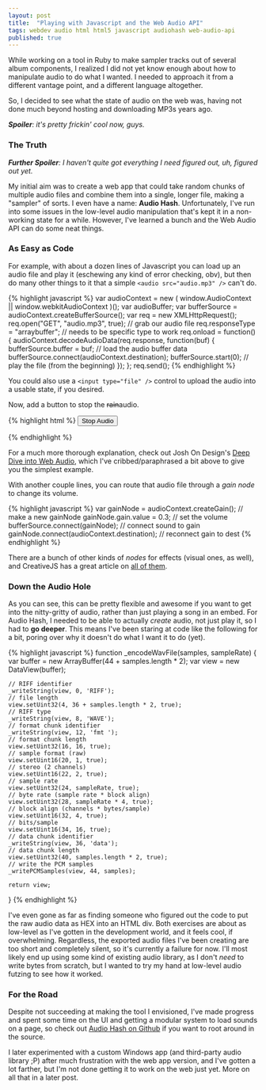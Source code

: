 ```yaml
---
layout: post
title:  "Playing with Javascript and the Web Audio API"
tags: webdev audio html html5 javascript audiohash web-audio-api
published: true
---
```


While working on a tool in Ruby to make sampler tracks out of several album components, I realized I did not yet know enough about how to manipulate audio to do what I wanted. I needed to approach it from a different vantage point, and a different language altogether.

So, I decided to see what the state of audio on the web was, having not done much beyond hosting and downloading MP3s years ago.

_**Spoiler**: it's pretty frickin' cool now, guys._

<!--more-->

### The Truth

_**Further Spoiler**: I haven't quite got everything I need figured out, uh, figured out yet._

My initial aim was to create a web app that could take random chunks of multiple audio files and combine them into a single, longer file, making a "sampler" of sorts. I even have a name: **Audio Hash**. Unfortunately, I've run into some issues in the low-level audio manipulation that's kept it in a non-working state for a while. However, I've learned a bunch and the Web Audio API can do some neat things.

### As Easy as Code

For example, with about a dozen lines of Javascript you can load up an audio file and play it (eschewing any kind of error checking, obv), but then do many other things to it that a simple `<audio src="audio.mp3" />` can't do.

{% highlight javascript %}
var audioContext = new ( window.AudioContext || window.webkitAudioContext )();
var audioBuffer;
var bufferSource = audioContext.createBufferSource();
var req = new XMLHttpRequest();
req.open("GET", "audio.mp3", true); // grab our audio file
req.responseType = "arraybuffer";   // needs to be specific type to work
req.onload = function() {
    audioContext.decodeAudioData(req.response, function(buf) {
        bufferSource.buffer = buf;  // load the audio buffer data
        bufferSource.connect(audioContext.destination);
        bufferSource.start(0);      // play the file (from the beginning)
    });
};
req.send();
{% endhighlight %}

You could also use a `<input type="file" />` control to upload the audio into a usable state, if you desired.

Now, add a button to stop the <s>rain</s>audio.

{% highlight html %}
<button id='stopAudio'>Stop Audio</button>
<script>
    document.getElementById('stopAudio').addEventListener('click', function() {
        bufferSource.stop();
    });
</script>
{% endhighlight %}

For a much more thorough explanation, check out Josh On Design's [Deep Dive into Web Audio](https://joshondesign.com/p/books/canvasdeepdive/chapter12.html), which I've cribbed/paraphrased a bit above to give you the simplest example.

With another couple lines, you can route that audio file through a _gain node_ to change its volume.

{% highlight javascript %}
var gainNode = audioContext.createGain();   // make a new gainNode
gainNode.gain.value = 0.3;                  // set the volume
bufferSource.connect(gainNode);             // connect sound to gain
gainNode.connect(audioContext.destination); // reconnect gain to dest
{% endhighlight %}

There are a bunch of other kinds of _nodes_ for effects (visual ones, as well), and CreativeJS has a great article on [all of them](https://creativejs.com/resources/web-audio-api-getting-started).

### Down the Audio Hole

As you can see, this can be pretty flexible and awesome if you want to get into the nitty-gritty of audio, rather than just playing a song in an embed. For Audio Hash, I needed to be able to actually _create_ audio, not just play it, so I had to **go deeper**. This means I've been staring at code like the following for a bit, poring over why it doesn't do what I want it to do (yet).

{% highlight javascript %}
function _encodeWavFile(samples, sampleRate) {
    var buffer = new ArrayBuffer(44 + samples.length * 2);
    var view = new DataView(buffer);

    // RIFF identifier
    _writeString(view, 0, 'RIFF');
    // file length
    view.setUint32(4, 36 + samples.length * 2, true);
    // RIFF type
    _writeString(view, 8, 'WAVE');
    // format chunk identifier
    _writeString(view, 12, 'fmt ');
    // format chunk length
    view.setUint32(16, 16, true);
    // sample format (raw)
    view.setUint16(20, 1, true);
    // stereo (2 channels)
    view.setUint16(22, 2, true);
    // sample rate
    view.setUint32(24, sampleRate, true);
    // byte rate (sample rate * block align)
    view.setUint32(28, sampleRate * 4, true);
    // block align (channels * bytes/sample)
    view.setUint16(32, 4, true);
    // bits/sample
    view.setUint16(34, 16, true);
    // data chunk identifier
    _writeString(view, 36, 'data');
    // data chunk length
    view.setUint32(40, samples.length * 2, true);
    // write the PCM samples
    _writePCMSamples(view, 44, samples);

    return view;
}
{% endhighlight %}

I've even gone as far as finding someone who figured out the code to put the raw audio data as HEX into an HTML div. Both exercises are about as low-level as I've gotten in the development world, and it feels cool, if overwhelming. Regardless, the exported audio files I've been creating are too short and completely silent, so it's currently a failure for now. I'll most likely end up using some kind of existing audio library, as I don't _need_ to write bytes from scratch, but I wanted to try my hand at low-level audio futzing to see how it worked.

### For the Road

Despite not succeeding at making the tool I envisioned, I've made progress and spent some time on the UI and getting a modular system to load sounds on a page, so check out [Audio Hash on Github](https://github.com/michaelchadwick/audiohash-web) if you want to root around in the source.

I later experimented with a custom Windows app (and third-party audio library ;P) after much frustration with the web app version, and I've gotten a lot farther, but I'm not done getting it to work on the web just yet. More on all that in a later post.
